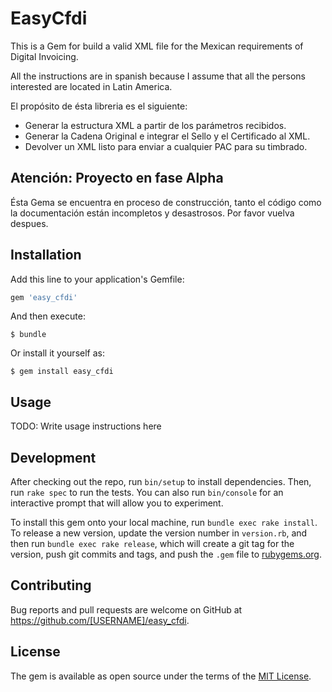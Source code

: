 # EasyCfdi
This is a Gem for build a valid XML file for the Mexican requirements of Digital Invoicing.

All the instructions are in spanish because I assume that all the persons interested are located in Latin America.

El propósito de ésta libreria es el siguiente:
 * Generar la estructura XML a partir de los parámetros recibidos.
 * Generar la Cadena Original e integrar el Sello y el Certificado al XML.
 * Devolver un XML listo para enviar a cualquier PAC para su timbrado.   

## Atención: Proyecto en fase Alpha
Ésta Gema se encuentra en proceso de construcción, tanto el código como la documentación están incompletos y desastrosos. Por favor vuelva despues.

## Installation

Add this line to your application's Gemfile:

```ruby
gem 'easy_cfdi'
```

And then execute:

    $ bundle

Or install it yourself as:

    $ gem install easy_cfdi

## Usage

TODO: Write usage instructions here

## Development

After checking out the repo, run `bin/setup` to install dependencies. Then, run `rake spec` to run the tests. You can also run `bin/console` for an interactive prompt that will allow you to experiment.

To install this gem onto your local machine, run `bundle exec rake install`. To release a new version, update the version number in `version.rb`, and then run `bundle exec rake release`, which will create a git tag for the version, push git commits and tags, and push the `.gem` file to [rubygems.org](https://rubygems.org).

## Contributing

Bug reports and pull requests are welcome on GitHub at https://github.com/[USERNAME]/easy_cfdi.

## License

The gem is available as open source under the terms of the [MIT License](https://opensource.org/licenses/MIT).

